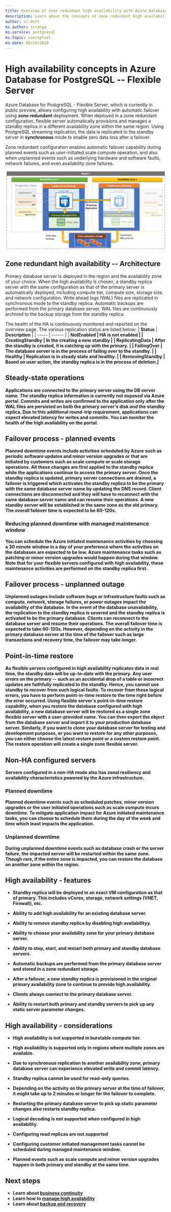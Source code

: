 ```yaml
---
title: Overview of zone redundant high availability with Azure Database for PostgreSQL - Flexible Server
description: Learn about the concepts of zone redundant high availability with Azure Database for PostgreSQL - Flexible Server
author: sr-msft
ms.author: srranga
ms.service: postgresql
ms.topic: conceptual
ms.date: 08/24/2020
---
```

# High availability concepts in Azure Database for PostgreSQL -- Flexible Server

Azure Database for PostgreSQL - Flexible Server, which is currently in public preview, allows configuring high availability with automatic failover using
**zone redundant** deployment. When deployed in a zone redundant configuration, flexible server automatically provisions and manages a standby replica in a different availability zone within the same region. Using PostgreSQL streaming replication, the data is replicated to the standby server in **synchronous** mode to enable zero data loss after a failover.

Zone redundant configuration enables automatic failover capability during planned events such as user-initiated scale compute operation, and also when unplanned events such as underlying hardware and software faults, network failures, and even availability zone failures.

![view of zone redundant high availability](./media/business-continuity/concepts-zr-ha-architecture.png)

## Zone redundant high availability -- Architecture

Primary database server is deployed in the region and the availability zone of your choice. When the high availability is chosen, a standby replica server with the same configuration as that of the primary server is automatically deployed, including compute tier, compute size, storage size, and network configuration. Write ahead logs (WAL) files are replicated in synchronous mode to the standby replica. Automatic backups are performed from the primary database server. WAL files are continuously archived to the backup storage from the standby replica. 

The health of the HA is continuously monitored and reported on the overview page. The various replication status are listed below:
| **Status** | **Description** |
| ----- | ------ |
| <b> NotEnabled | HA is not enabled |
| <b> CreatingStandby | In the creating a new standby |
| <b> ReplicatingData | After the standby is created, it is catching up with the primary. |
| <b> FailingOver | The database server is in the process of failing over to the standby. |
| <b> Healthy | Replication is in steady state and healthy. |
| <b> RemovingStandby | Based on user action, the standby replica is in the process of deletion.| 

## Steady-state operations

Applications are connected to the primary server using the DB server name. The standby replica information is currently not exposed via Azure portal. Commits and writes are confirmed to the application only after the WAL files are persisted on both the primary server's disk and the standby replica. Due to this additional round-trip requirement, applications can expect elevated latency for writes and commits. You can monitor the health of the high availability on the portal.

## Failover process - planned events

Planned downtime events include activities scheduled by Azure such as periodic software updates and minor version upgrades or that are initiated by customers such as scale compute or scale storage operations. All these changes are first applied to the standby replica while the applications continue to access the primary server. Once the standby replica is updated, primary server connections are drained, a failover is triggered which activates the standby replica to be the primary with the same database server name by updating the DNS record. Client connections are disconnected and they will have to reconnect with the same database server name and can resume their operations. A new standby server will be established in the same zone as the old primary. The overall failover time is expected to be 60-120s. 

### Reducing planned downtime with managed maintenance window

 You can schedule the Azure initiated maintenance activities by choosing a 30 minute window in a day of your preference where the activities on the databases are expected to be low. Azure maintenance tasks such as patching or minor version upgrades would happen during that window. Note that for your flexible servers configured with high availability, these maintenance activities are performed on the standby replica first. 


## Failover process - unplanned outage
Unplanned outages include software bugs  or infrastructure faults such as compute, network, storage failures, or power outages impact the availability of the database. In the event of the database unavailability, the replication to the standby replica is severed and the standby replica is activated to be the primary database. Clients can reconnect to the database server and resume their operations. The overall failover time is expected to take 60-120s. However, depending on the activity in the primary database server at the time of the failover such as large transactions and recovery time, the failover may take longer.

## Point-in-time restore 

As flexible servers configured in high availability replicates data in real time, the standby data will be up-to-date with the primary. Any user errors on the primary -- such as an accidental drop of a table or incorrect updates are faithfully replicated to the standby. Hence, you cannot use standby to recover from such logical faults. To recover from these logical errors, you have to perform point-in-time restore to the time right before the error occurred. Using flexible server's point-in-time restore capability, when you restore the database configured with high availability, a new database server will be restored as a single zone flexible server with a user-provided name. You can then export the object from the database server and import it to your production database server. Similarly, if you want to clone your database server for testing and development purposes, or you want to restore for any other purposes, you can either choose the latest restore point or a custom restore point. The restore operation will create a single zone flexible server.

## Non-HA configured servers

Servers configured in a non-HA mode also has zonal resiliency and availability characteristics powered by the Azure infrastructure. 
### Planned downtime 

Planned downtime events such as scheduled patches, minor version upgrades or the user initiated operations such as scale compute incurs downtime. To mitigate application impact for Azure initiated maintenance tasks, you can choose to schedule them during the day of the week and time which least impacts the application. 

### Unplanned downtime 
During unplanned downtime events such as database crash or the server failure, the impacted server will be restarted within the same zone. Though rare, if the entire zone is impacted, you can restore the database on another zone within the region. 

## High availability - features

-   Standby replica will be deployed in an exact VM configuration as that of primary. This includes vCores, storage, network settings
    (VNET, Firewall), etc.

-   Ability to add high availability for an existing database server.

-   Ability to remove standby replica by disabling high availabilityy.

-   Ability to choose your availability zone for your primary database server.

-   Ability to stop, start, and restart both primary and standby database servers.

-   Automatic backups are performed from the primary database server and stored in a zone redundant storage.

-   After a failover, a new standby replica is provisioned in the original primary availability zone to continue to provide high availability.

-   Clients always connect to the primary database server.

-   Ability to restart both primary and standby servers to pick up any static server parameter changes.

## High availability - considerations

-   High availability is not supported in burstable compute tier.
-   High availability is supported only in regions where multiple zones are available.
-   Due to synchronous replication to another availability zone, primary database server can experience elevated write and commit latency.

-   Standby replica cannot be used for read-only queries.

-   Depending on the activity on the primary server at the time of failover, it might take up to 2 minutes or longer for the failover
    to complete.

-   Restarting the primary database server to pick up static parameter changes also restarts standby replica.

-   Logical decoding is not supported when configured in high availability.

-   Configuring read replicas are not supported

-   Configuring customer initiated management tasks cannot be scheduled during managed maintenance window.

-   Planned events such as scale compute and minor version upgrades happen in both primary and standby at the same time. 

## Next steps

-   Learn about [business continuity](./concepts-business-continuity.md)
-   Learn how to [manage high availability](./how-to-manage-high-availability.md)
-   Learn about [backup and recovery](./concepts-backup-restore.md)